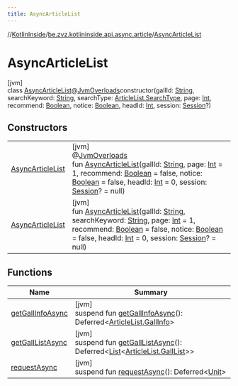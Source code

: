 ```yaml
---
title: AsyncArticleList
---
```

//[KotlinInside](../../../index.html)/[be.zvz.kotlininside.api.async.article](../index.html)/[AsyncArticleList](index.html)



# AsyncArticleList



[jvm]\
class [AsyncArticleList](index.html)@[JvmOverloads](https://kotlinlang.org/api/latest/jvm/stdlib/kotlin.jvm/-jvm-overloads/index.html)constructor(gallId: [String](https://kotlinlang.org/api/latest/jvm/stdlib/kotlin/-string/index.html), searchKeyword: [String](https://kotlinlang.org/api/latest/jvm/stdlib/kotlin/-string/index.html), searchType: [ArticleList.SearchType](../../be.zvz.kotlininside.api.article/-article-list/-search-type/index.html), page: [Int](https://kotlinlang.org/api/latest/jvm/stdlib/kotlin/-int/index.html), recommend: [Boolean](https://kotlinlang.org/api/latest/jvm/stdlib/kotlin/-boolean/index.html), notice: [Boolean](https://kotlinlang.org/api/latest/jvm/stdlib/kotlin/-boolean/index.html), headId: [Int](https://kotlinlang.org/api/latest/jvm/stdlib/kotlin/-int/index.html), session: [Session](../../be.zvz.kotlininside.session/-session/index.html)?)



## Constructors


| | |
|---|---|
| [AsyncArticleList](-async-article-list.html) | [jvm]<br>@[JvmOverloads](https://kotlinlang.org/api/latest/jvm/stdlib/kotlin.jvm/-jvm-overloads/index.html)<br>fun [AsyncArticleList](-async-article-list.html)(gallId: [String](https://kotlinlang.org/api/latest/jvm/stdlib/kotlin/-string/index.html), page: [Int](https://kotlinlang.org/api/latest/jvm/stdlib/kotlin/-int/index.html) = 1, recommend: [Boolean](https://kotlinlang.org/api/latest/jvm/stdlib/kotlin/-boolean/index.html) = false, notice: [Boolean](https://kotlinlang.org/api/latest/jvm/stdlib/kotlin/-boolean/index.html) = false, headId: [Int](https://kotlinlang.org/api/latest/jvm/stdlib/kotlin/-int/index.html) = 0, session: [Session](../../be.zvz.kotlininside.session/-session/index.html)? = null) |
| [AsyncArticleList](-async-article-list.html) | [jvm]<br>fun [AsyncArticleList](-async-article-list.html)(gallId: [String](https://kotlinlang.org/api/latest/jvm/stdlib/kotlin/-string/index.html), searchKeyword: [String](https://kotlinlang.org/api/latest/jvm/stdlib/kotlin/-string/index.html), page: [Int](https://kotlinlang.org/api/latest/jvm/stdlib/kotlin/-int/index.html) = 1, recommend: [Boolean](https://kotlinlang.org/api/latest/jvm/stdlib/kotlin/-boolean/index.html) = false, notice: [Boolean](https://kotlinlang.org/api/latest/jvm/stdlib/kotlin/-boolean/index.html) = false, headId: [Int](https://kotlinlang.org/api/latest/jvm/stdlib/kotlin/-int/index.html) = 0, session: [Session](../../be.zvz.kotlininside.session/-session/index.html)? = null) |


## Functions


| Name | Summary |
|---|---|
| [getGallInfoAsync](get-gall-info-async.html) | [jvm]<br>suspend fun [getGallInfoAsync](get-gall-info-async.html)(): Deferred&lt;[ArticleList.GallInfo](../../be.zvz.kotlininside.api.article/-article-list/-gall-info/index.html)&gt; |
| [getGallListAsync](get-gall-list-async.html) | [jvm]<br>suspend fun [getGallListAsync](get-gall-list-async.html)(): Deferred&lt;[List](https://kotlinlang.org/api/latest/jvm/stdlib/kotlin.collections/-list/index.html)&lt;[ArticleList.GallList](../../be.zvz.kotlininside.api.article/-article-list/-gall-list/index.html)&gt;&gt; |
| [requestAsync](request-async.html) | [jvm]<br>suspend fun [requestAsync](request-async.html)(): Deferred&lt;[Unit](https://kotlinlang.org/api/latest/jvm/stdlib/kotlin/-unit/index.html)&gt; |

